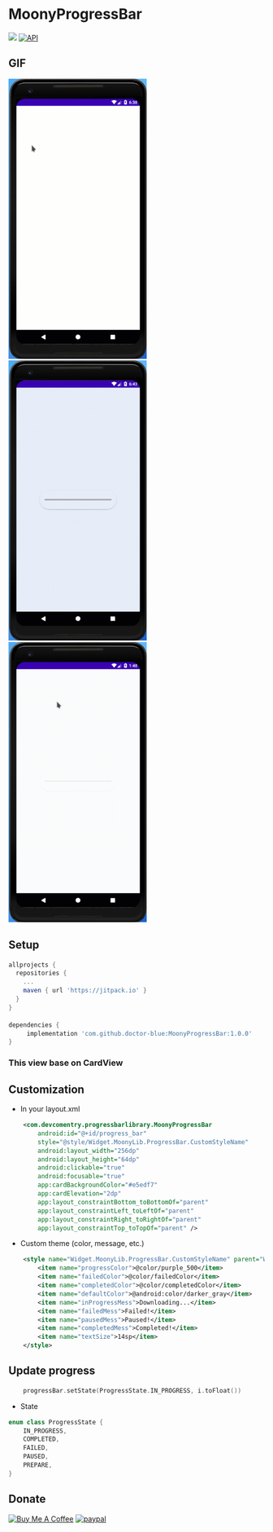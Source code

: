 # MoonyProgressBar

[![](https://jitpack.io/v/doctor-blue/MoonyProgressBar.svg)](https://jitpack.io/#doctor-blue/MoonyProgressBar)
[![API](https://img.shields.io/badge/API-16%2B-brightgreen.svg?style=flat)](https://android-arsenal.com/api?level=16)

## GIF
<img src="./images/image1.gif" width="272" height="550"/><img src="./images/image2.gif"  width="272" height="550" /><img src="./images/image3.gif"  width="272" height="550" />

## Setup

```gradle
allprojects {
  repositories {
    ...
    maven { url 'https://jitpack.io' }
  }
}

dependencies {
	 implementation 'com.github.doctor-blue:MoonyProgressBar:1.0.0'
}
```

### This view base on CardView
## Customization
- In your layout.xml
```xml
    <com.devcomentry.progressbarlibrary.MoonyProgressBar
        android:id="@+id/progress_bar"
        style="@style/Widget.MoonyLib.ProgressBar.CustomStyleName"
        android:layout_width="256dp"
        android:layout_height="64dp"
        android:clickable="true"
        android:focusable="true"
        app:cardBackgroundColor="#e5edf7"
        app:cardElevation="2dp"
        app:layout_constraintBottom_toBottomOf="parent"
        app:layout_constraintLeft_toLeftOf="parent"
        app:layout_constraintRight_toRightOf="parent"
        app:layout_constraintTop_toTopOf="parent" />

```
- Custom theme (color, message, etc.)
```xml
    <style name="Widget.MoonyLib.ProgressBar.CustomStyleName" parent="Widget.MoonyLib.ProgressBar">
        <item name="progressColor">@color/purple_500</item>
        <item name="failedColor">@color/failedColor</item>
        <item name="completedColor">@color/completedColor</item>
        <item name="defaultColor">@android:color/darker_gray</item>
        <item name="inProgressMess">Downloading...</item>
        <item name="failedMess">Failed!</item>
        <item name="pausedMess">Paused!</item>
        <item name="completedMess">Completed!</item>
        <item name="textSize">14sp</item>
    </style>
```
## Update progress
```kotlin
    progressBar.setState(ProgressState.IN_PROGRESS, i.toFloat())
```
- State
```kotlin
enum class ProgressState {
    IN_PROGRESS,
    COMPLETED,
    FAILED,
    PAUSED,
    PREPARE,
}
```


## Donate
<a href="https://www.buymeacoffee.com/doctorblue" target="_blank"><img src="https://cdn.buymeacoffee.com/buttons/default-orange.png" alt="Buy Me A Coffee" height="41" width="174"></a>
[![paypal](https://www.paypalobjects.com/en_US/i/btn/btn_donateCC_LG.gif)](https://www.paypal.me/doctorblue00)
